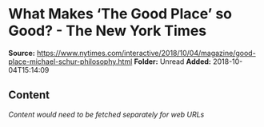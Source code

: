 # What Makes ‘The Good Place’ so Good? - The New York Times

**Source:** https://www.nytimes.com/interactive/2018/10/04/magazine/good-place-michael-schur-philosophy.html
**Folder:** Unread
**Added:** 2018-10-04T15:14:09




## Content
*Content would need to be fetched separately for web URLs*
